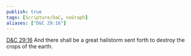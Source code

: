 ```yaml
---
publish: true
tags: [Scripture/DaC, noGraph]
aliases: ["D&C 29:16"]
---
```

[D&C 29:16](https://churchofjesuschrist.org/study/scriptures/dc-testament/dc/29?lang=eng&id=p16#p16) And there shall be a great hailstorm sent forth to destroy the crops of the earth.

